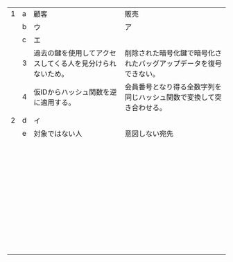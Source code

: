 |      |      |                                                            |                                                              |
| ---- | ---- | ---------------------------------------------------------- | ------------------------------------------------------------ |
| 1    | a    | 顧客                                                       | 販売                                                         |
|      | b    | ウ                                                         | ア                                                           |
|      | c    | エ                                                         |                                                              |
|      | 3    | 過去の鍵を使用してアクセスしてくる人を見分けられないため。 | 削除された暗号化鍵で暗号化されたバッグアップデータを復号できない。 |
|      | 4    | 仮IDからハッシュ関数を逆に適用する。                       | 会員番号となり得る全数字列を同じハッシュ関数で変換して突き合わせる。 |
| 2    | d    | イ                                                         |                                                              |
|      | e    | 対象ではない人                                             | 意図しない宛先                                               |
|      |      |                                                            |                                                              |
|      |      |                                                            |                                                              |
|      |      |                                                            |                                                              |
|      |      |                                                            |                                                              |
|      |      |                                                            |                                                              |
|      |      |                                                            |                                                              |
|      |      |                                                            |                                                              |
|      |      |                                                            |                                                              |
|      |      |                                                            |                                                              |
|      |      |                                                            |                                                              |
|      |      |                                                            |                                                              |
|      |      |                                                            |                                                              |
|      |      |                                                            |                                                              |
|      |      |                                                            |                                                              |
|      |      |                                                            |                                                              |
|      |      |                                                            |                                                              |
|      |      |                                                            |                                                              |
|      |      |                                                            |                                                              |
|      |      |                                                            |                                                              |
|      |      |                                                            |                                                              |
|      |      |                                                            |                                                              |
|      |      |                                                            |                                                              |
|      |      |                                                            |                                                              |
|      |      |                                                            |                                                              |
|      |      |                                                            |                                                              |
|      |      |                                                            |                                                              |
|      |      |                                                            |                                                              |
|      |      |                                                            |                                                              |
|      |      |                                                            |                                                              |
|      |      |                                                            |                                                              |
|      |      |                                                            |                                                              |
|      |      |                                                            |                                                              |
|      |      |                                                            |                                                              |
|      |      |                                                            |                                                              |
|      |      |                                                            |                                                              |
|      |      |                                                            |                                                              |
|      |      |                                                            |                                                              |
|      |      |                                                            |                                                              |
|      |      |                                                            |                                                              |
|      |      |                                                            |                                                              |
|      |      |                                                            |                                                              |
|      |      |                                                            |                                                              |
|      |      |                                                            |                                                              |
|      |      |                                                            |                                                              |

